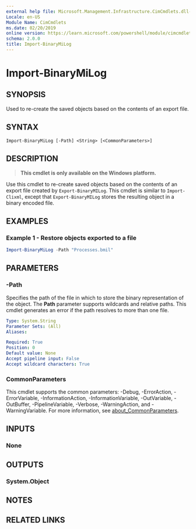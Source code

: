 ```yaml
---
external help file: Microsoft.Management.Infrastructure.CimCmdlets.dll-Help.xml
Locale: en-US
Module Name: CimCmdlets
ms.date: 02/20/2019
online version: https://learn.microsoft.com/powershell/module/cimcmdlets/import-binarymilog?view=powershell-7&WT.mc_id=ps-gethelp
schema: 2.0.0
title: Import-BinaryMiLog
---
```


# Import-BinaryMiLog

## SYNOPSIS
Used to re-create the saved objects based on the contents of an export file.

## SYNTAX

```
Import-BinaryMiLog [-Path] <String> [<CommonParameters>]
```

## DESCRIPTION

> **This cmdlet is only available on the Windows platform.**

Use this cmdlet to re-create saved objects based on the contents of an export file created by
`Export-BinaryMILog`. This cmdlet is similar to `Import-Clixml`, except that `Export-BinaryMILog`
stores the resulting object in a binary encoded file.

## EXAMPLES

### Example 1 - Restore objects exported to a file

```powershell
Import-BinaryMiLog -Path "Processes.bmil"
```

## PARAMETERS

### -Path

Specifies the path of the file in which to store the binary representation of the object. The
**Path** parameter supports wildcards and relative paths. This cmdlet generates an error if the path
resolves to more than one file.

```yaml
Type: System.String
Parameter Sets: (All)
Aliases:

Required: True
Position: 0
Default value: None
Accept pipeline input: False
Accept wildcard characters: True
```

### CommonParameters
This cmdlet supports the common parameters: -Debug, -ErrorAction, -ErrorVariable,
-InformationAction, -InformationVariable, -OutVariable, -OutBuffer, -PipelineVariable, -Verbose,
-WarningAction, and -WarningVariable. For more information, see
[about_CommonParameters](https://go.microsoft.com/fwlink/?LinkID=113216).

## INPUTS

### None

## OUTPUTS

### System.Object

## NOTES

## RELATED LINKS
